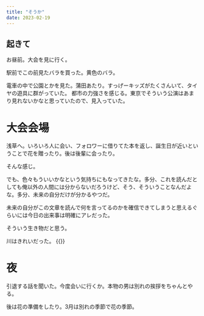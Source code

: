 ```yaml
---
title: "そうか"
date: 2023-02-19
---
```


## 起きて
お昼前。大会を見に行く。

駅前でこの前見たバラを買った。黄色のバラ。

電車の中で公園とかを見た。蒲田あたり。すっげーキッズがたくさんいて、タイヤの遊具に群がっていた。
都市の力強さを感じる。東京でそういう公演はあまり見れないかなと思っていたので、見入っていた。

# 大会会場
浅草へ。いろいろ人に会い、フォロワーに借りてた本を返し、誕生日が近いということで花を贈ったり。後は後輩に会ったり。

そんな感じ。

でも、色々もういいかなという気持ちにもなってきたな。多分、これを読んだとしても俺以外の人間には分からないだろうけど、そう、そういうことなんだよな。多分、未来の自分だけが分かるやつだ。

未来の自分がこの文章を読んで何を言ってるのかを確信できてしまうと思えるぐらいには今日の出来事は明確にアレだった。

そういう生き物だと思う。

川はきれいだった。
{{<tweet user="dango_bot" id="1627234538710794240">}}


# 夜
引退する話を聞いた。今度会いに行くか。本物の男は別れの挨拶をちゃんとやる。

後は花の準備をしたり。3月は別れの季節で花の季節。